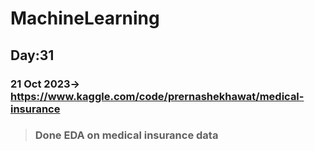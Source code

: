 # MachineLearning


## Day:31 ##
### 21 Oct 2023-> https://www.kaggle.com/code/prernashekhawat/medical-insurance ###
> ### Done EDA on medical insurance data  ###
